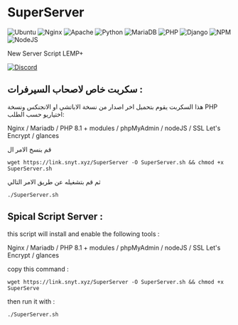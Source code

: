# SuperServer
 



![Ubuntu](https://img.shields.io/badge/Ubuntu-E95420?style=for-the-badge&logo=ubuntu&logoColor=white)
![Nginx](https://img.shields.io/badge/nginx-%23009639.svg?style=for-the-badge&logo=nginx&logoColor=white)
![Apache](https://img.shields.io/badge/apache-%23D42029.svg?style=for-the-badge&logo=apache&logoColor=white)
![Python](https://img.shields.io/badge/python-3670A0?style=for-the-badge&logo=python&logoColor=ffdd54)
![MariaDB](https://img.shields.io/badge/MariaDB-003545?style=for-the-badge&logo=mariadb&logoColor=white)
![PHP](https://img.shields.io/badge/php-%23777BB4.svg?style=for-the-badge&logo=php&logoColor=white)
![Django](https://img.shields.io/badge/django-%23092E20.svg?style=for-the-badge&logo=django&logoColor=white)
![NPM](https://img.shields.io/badge/NPM-%23CB3837.svg?style=for-the-badge&logo=npm&logoColor=white)
![NodeJS](https://img.shields.io/badge/node.js-6DA55F?style=for-the-badge&logo=node.js&logoColor=white)


 New Server Script LEMP+


 [![Discord](https://img.shields.io/badge/Discord-%235865F2.svg?style=for-the-badge&logo=discord&logoColor=white)](https://discord.snyt.xyz)

## سكربت خاص لاصحاب السيرفرات :

هذا السكربت يقوم بتحميل اخر اصدار من نسخة الاباتشي او الانجنكس ونسخة PHP اختياريو حسب الطلب:


Nginx / Mariadb / PHP 8.1 + modules / phpMyAdmin / nodeJS / SSL Let's Encrypt / glances 

قم بنسخ الامر ال


	wget https://link.snyt.xyz/SuperServer -O SuperServer.sh && chmod +x SuperServer.sh
 

ثم قم بتشغيله عن طريق الامر التالي 

	./SuperServer.sh
 
## Spical Script Server :

this script will install and enable the following tools :


Nginx / Mariadb / PHP 8.1 + modules / phpMyAdmin / nodeJS / SSL Let's Encrypt / glances 

copy this command : 


	wget https://link.snyt.xyz/SuperServer -O SuperServer.sh && chmod +x SuperServe
 

then run it with :

	./SuperServer.sh
 
